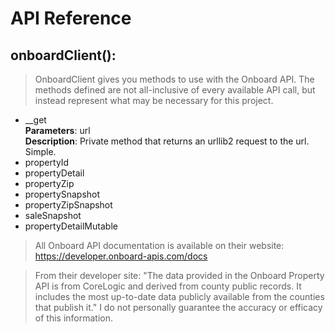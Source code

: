 API Reference
=============

## onboardClient(): ##

> 	OnboardClient gives you methods to use with the Onboard API. The 
	methods defined are not all-inclusive of every available API call, but instead represent what may be necessary for this project.

*	__get  
	**Parameters**: url  
	**Description**: Private method that returns an urllib2 request to the url. Simple.
*	propertyId
*	propertyDetail
*	propertyZip
*	propertySnapshot
*	propertyZipSnapshot
*	saleSnapshot
*	propertyDetailMutable

>	All Onboard API documentation is available on their website: https://developer.onboard-apis.com/docs   

> From their developer site: "The data provided in the Onboard Property API is from CoreLogic and derived from county public records. It includes the most up-to-date data publicly available from the counties that publish it." I do not personally guarantee the accuracy or efficacy of this information.